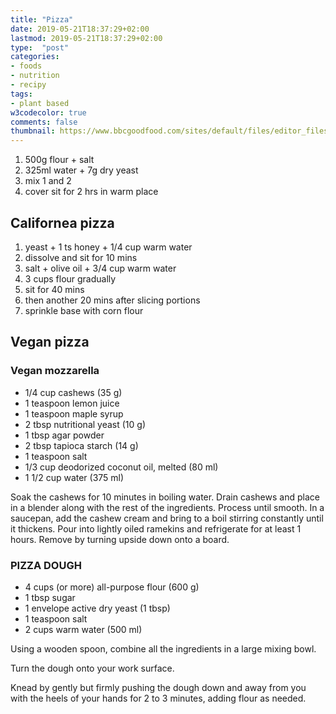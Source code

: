 ```yaml
---
title: "Pizza"
date: 2019-05-21T18:37:29+02:00
lastmod: 2019-05-21T18:37:29+02:00
type:  "post"
categories:
- foods
- nutrition
- recipy
tags:
- plant based
w3codecolor: true
comments: false
thumbnail: https://www.bbcgoodfood.com/sites/default/files/editor_files/2017/11/plant-based-diet-guide-main-image-700-350.jpg
---
```


1. 500g flour + salt
2. 325ml water + 7g dry yeast
3. mix 1 and 2
4. cover sit for 2 hrs in warm place


## Californea pizza

1. yeast + 1 ts honey + 1/4 cup  warm water
2. dissolve and sit for 10 mins
3. salt + olive oil + 3/4 cup warm water
4. 3 cups flour gradually
5. sit for 40 mins
6. then another 20 mins after slicing portions
7. sprinkle base with corn flour 

## Vegan pizza

### Vegan mozzarella 

* 1/4 cup cashews (35 g)
* 1 teaspoon lemon juice
* 1 teaspoon maple syrup
* 2 tbsp nutritional yeast (10 g)
* 1 tbsp agar powder 
* 2 tbsp tapioca starch (14 g)
* 1 teaspoon salt
* 1/3 cup deodorized coconut oil, melted (80 ml)
* 1 1/2 cup water (375 ml)
  

Soak the cashews for 10 minutes in boiling water.
Drain cashews and place in a blender along with the rest of the ingredients.
Process until smooth.
In a saucepan, add the cashew cream and bring to a boil stirring constantly until it thickens.
Pour into lightly oiled ramekins and refrigerate for at least 1 hours.
Remove by turning upside down onto a board.

### PIZZA DOUGH

* 4 cups (or more) all-purpose flour (600 g)
* 1 tbsp sugar
* 1 envelope active dry yeast (1 tbsp)
* 1 teaspoon salt
* 2 cups warm water (500 ml)


Using a wooden spoon, combine all the ingredients in a large mixing bowl.

Turn the dough onto your work surface. 

Knead by gently but firmly pushing the dough down and away from you with the heels of your hands for 2 to 3 minutes, adding flour as needed.

